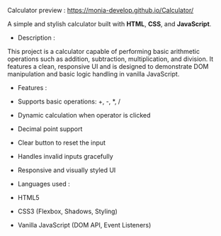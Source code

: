 Calculator preview : https://monia-develop.github.io/Calculator/


A simple and stylish calculator built with **HTML**, **CSS**, and **JavaScript**.

- Description :

This project is a calculator capable of performing basic arithmetic operations such as addition, subtraction, multiplication, and division. It features a clean, responsive UI and is designed to demonstrate DOM manipulation and basic logic handling in vanilla JavaScript.

- Features :

- Supports basic operations: +, -, *, /
- Dynamic calculation when operator is clicked
- Decimal point support
- Clear button to reset the input
- Handles invalid inputs gracefully
- Responsive and visually styled UI

- Languages used :

- HTML5
- CSS3 (Flexbox, Shadows, Styling)
- Vanilla JavaScript (DOM API, Event Listeners)


